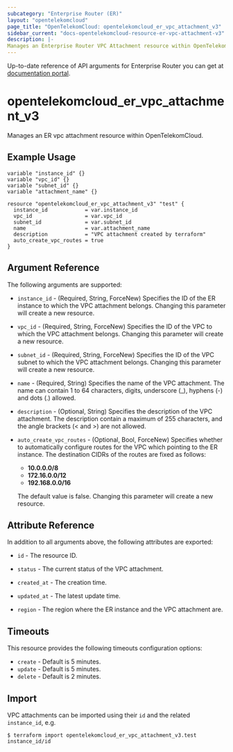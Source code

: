```yaml
---
subcategory: "Enterprise Router (ER)"
layout: "opentelekomcloud"
page_title: "OpenTelekomCloud: opentelekomcloud_er_vpc_attachment_v3"
sidebar_current: "docs-opentelekomcloud-resource-er-vpc-attachment-v3"
description: |-
Manages an Enterprise Router VPC Attachment resource within OpenTelekomCloud.
---
```


Up-to-date reference of API arguments for Enterprise Router you can get at
[documentation portal](https://docs.otc.t-systems.com/enterprise-router/api-ref/apis/vpc_attachments/index.html).

# opentelekomcloud_er_vpc_attachment_v3

Manages an ER vpc attachment resource within OpenTelekomCloud.

## Example Usage

```hcl
variable "instance_id" {}
variable "vpc_id" {}
variable "subnet_id" {}
variable "attachment_name" {}

resource "opentelekomcloud_er_vpc_attachment_v3" "test" {
  instance_id            = var.instance_id
  vpc_id                 = var.vpc_id
  subnet_id              = var.subnet_id
  name                   = var.attachment_name
  description            = "VPC attachment created by terraform"
  auto_create_vpc_routes = true
}
```

## Argument Reference

The following arguments are supported:

* `instance_id` - (Required, String, ForceNew) Specifies the ID of the ER instance to which the VPC attachment
  belongs.
  Changing this parameter will create a new resource.

* `vpc_id` - (Required, String, ForceNew) Specifies the ID of the VPC to which the VPC attachment belongs.
  Changing this parameter will create a new resource.

* `subnet_id` - (Required, String, ForceNew) Specifies the ID of the VPC subnet to which the VPC attachment belongs.
  Changing this parameter will create a new resource.

* `name` - (Required, String) Specifies the name of the VPC attachment.
  The name can contain 1 to 64 characters, digits, underscore (_), hyphens (-) and
  dots (.) allowed.

* `description` - (Optional, String) Specifies the description of the VPC attachment.
  The description contain a maximum of 255 characters, and the angle brackets (< and >) are not allowed.

* `auto_create_vpc_routes` - (Optional, Bool, ForceNew) Specifies whether to automatically configure routes for the VPC
  which pointing to the ER instance.
  The destination CIDRs of the routes are fixed as follows:
    + **10.0.0.0/8**
    + **172.16.0.0/12**
    + **192.168.0.0/16**

  The default value is false. Changing this parameter will create a new resource.

## Attribute Reference

In addition to all arguments above, the following attributes are exported:

* `id` - The resource ID.

* `status` - The current status of the VPC attachment.

* `created_at` - The creation time.

* `updated_at` - The latest update time.

* `region` - The region where the ER instance and the VPC attachment are.

## Timeouts

This resource provides the following timeouts configuration options:

* `create` - Default is 5 minutes.
* `update` - Default is 5 minutes.
* `delete` - Default is 2 minutes.

## Import

VPC attachments can be imported using their `id` and the related `instance_id`, e.g.

```
$ terraform import opentelekomcloud_er_vpc_attachment_v3.test instance_id/id
```
